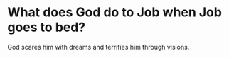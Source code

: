 # What does God do to Job when Job goes to bed?

God scares him with dreams and terrifies him through visions.
